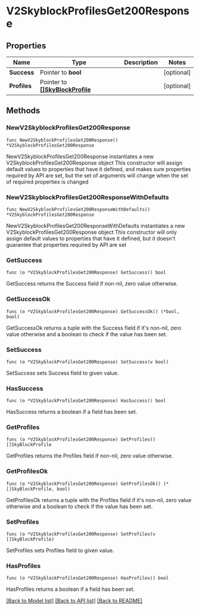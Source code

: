 # V2SkyblockProfilesGet200Response

## Properties

Name | Type | Description | Notes
------------ | ------------- | ------------- | -------------
**Success** | Pointer to **bool** |  | [optional] 
**Profiles** | Pointer to [**[]SkyBlockProfile**](SkyBlockProfile.md) |  | [optional] 

## Methods

### NewV2SkyblockProfilesGet200Response

`func NewV2SkyblockProfilesGet200Response() *V2SkyblockProfilesGet200Response`

NewV2SkyblockProfilesGet200Response instantiates a new V2SkyblockProfilesGet200Response object
This constructor will assign default values to properties that have it defined,
and makes sure properties required by API are set, but the set of arguments
will change when the set of required properties is changed

### NewV2SkyblockProfilesGet200ResponseWithDefaults

`func NewV2SkyblockProfilesGet200ResponseWithDefaults() *V2SkyblockProfilesGet200Response`

NewV2SkyblockProfilesGet200ResponseWithDefaults instantiates a new V2SkyblockProfilesGet200Response object
This constructor will only assign default values to properties that have it defined,
but it doesn't guarantee that properties required by API are set

### GetSuccess

`func (o *V2SkyblockProfilesGet200Response) GetSuccess() bool`

GetSuccess returns the Success field if non-nil, zero value otherwise.

### GetSuccessOk

`func (o *V2SkyblockProfilesGet200Response) GetSuccessOk() (*bool, bool)`

GetSuccessOk returns a tuple with the Success field if it's non-nil, zero value otherwise
and a boolean to check if the value has been set.

### SetSuccess

`func (o *V2SkyblockProfilesGet200Response) SetSuccess(v bool)`

SetSuccess sets Success field to given value.

### HasSuccess

`func (o *V2SkyblockProfilesGet200Response) HasSuccess() bool`

HasSuccess returns a boolean if a field has been set.

### GetProfiles

`func (o *V2SkyblockProfilesGet200Response) GetProfiles() []SkyBlockProfile`

GetProfiles returns the Profiles field if non-nil, zero value otherwise.

### GetProfilesOk

`func (o *V2SkyblockProfilesGet200Response) GetProfilesOk() (*[]SkyBlockProfile, bool)`

GetProfilesOk returns a tuple with the Profiles field if it's non-nil, zero value otherwise
and a boolean to check if the value has been set.

### SetProfiles

`func (o *V2SkyblockProfilesGet200Response) SetProfiles(v []SkyBlockProfile)`

SetProfiles sets Profiles field to given value.

### HasProfiles

`func (o *V2SkyblockProfilesGet200Response) HasProfiles() bool`

HasProfiles returns a boolean if a field has been set.


[[Back to Model list]](../README.md#documentation-for-models) [[Back to API list]](../README.md#documentation-for-api-endpoints) [[Back to README]](../README.md)


